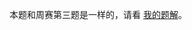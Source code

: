 本题和周赛第三题是一样的，请看 [我的题解](https://leetcode.cn/problems/check-if-digits-are-equal-in-string-after-operations-ii/solutions/3086169/mo-shu-wei-he-shu-shi-de-zu-he-shu-by-en-8x7t/)。

